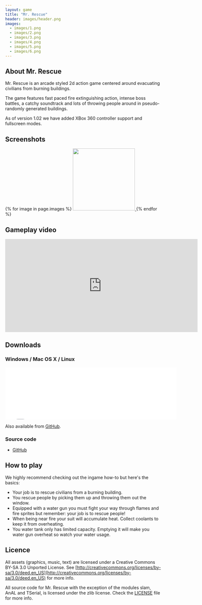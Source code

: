 ```yaml
---
layout: game
title: "Mr. Rescue"
header: images/header.png
images:
  - images/1.png
  - images/2.png
  - images/3.png
  - images/4.png
  - images/5.png
  - images/6.png
---
```

## About Mr. Rescue ##
Mr. Rescue is an arcade styled 2d action game centered around evacuating civilians from burning buildings.

The game features fast paced fire extinguishing action, intense boss battles,
a catchy soundtrack and lots of throwing people around in pseudo-randomly generated buildings.

As of version 1.02 we have added XBox 360 controller support and fullscreen modes.

## Screenshots ##
<div class="centered">
{% for image in page.images %}
<a href="{{ image }}">
	<img src="{{ image }}" width="200" class="thumbnail" />
</a>
{% endfor %}
</div>

## Gameplay video ##

<iframe width="620" height="300" src="http://www.youtube.com/embed/5k7ctkHAURw" frameborder="0" allowfullscreen>
</iframe>

## Downloads ##

### Windows / Mac OS X / Linux ###

<iframe src="//itch.io/embed/522?dark=true" width="552" height="167" frameborder="0">
</iframe>

Also available from [GitHub](https://github.com/SimonLarsen/mrrescue/releases).

### Source code ###

* [GitHub](https://github.com/SimonLarsen/mrrescue)

## How to play ##

We highly recommend checking out the ingame how-to but here's the basics:

* Your job is to rescue civilians from a burning building.
* You rescue people by picking them up and throwing them out the window.
* Equipped with a water gun you must fight your way through flames and fire sprites but remember: your job is to rescue people!
* When being near fire your suit will accumulate heat. Collect coolants to keep it from overheating.
* You water tank only has limited capacity. Emptying it will make you water gun overheat so watch your water usage.

## Licence ##

All assets (graphics, music, text) are licensed under a
Creative Commons BY-SA 3.0 Unported License.
See [http://creativecommons.org/licenses/by-sa/3.0/deed.en_US](http://creativecommons.org/licenses/by-sa/3.0/deed.en_US) for more info.

All source code for Mr. Rescue with the exception of the modules
slam, AnAL and TSerial, is licensed under the zlib license.
Check the [LICENSE](https://github.com/SimonLarsen/mrrescue/blob/master/LICENSE) file for more info.
